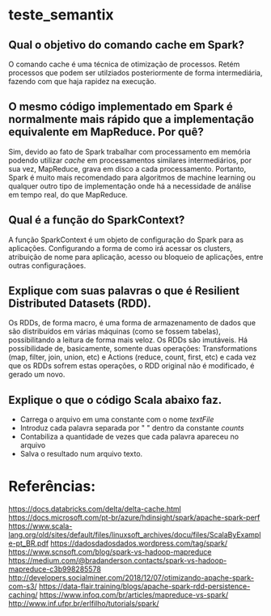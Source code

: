 # teste_semantix

## Qual o objetivo do comando cache em Spark?
O comando cache é uma técnica de otimização de processos. Retém processos que podem ser utilziados posteriormente de forma intermediária, fazendo com que haja rapidez na execução.


## O mesmo código implementado em Spark é normalmente mais rápido que a implementação equivalente em MapReduce. Por quê?
Sim, devido ao fato de Spark trabalhar com processamento em memória podendo utilizar *cache* em processamentos similares intermediários, por sua vez, MapReduce, grava em disco a cada processamento. Portanto, Spark é muito mais recomendado para algoritmos de machine learning ou qualquer outro tipo de implementação onde há a necessidade de análise em tempo real, do que MapReduce. 

## Qual é a função do SparkContext?
A função SparkContext é um objeto de configuração do Spark para as aplicações. Configurando a forma de como irá acessar os clusters, atribuição de nome para aplicação, acesso ou bloqueio de aplicações, entre outras configuraçãoes. 

## Explique com suas palavras o que é Resilient Distributed Datasets (RDD).
Os RDDs, de forma macro, é uma forma de armazenamento de dados que são distribuídos em várias máquinas (como se fossem tabelas), possibilitando a leitura de forma mais veloz. Os RDDs são imutáveis. Há possibilidade de, basicamente, somente duas operações: Transformations (map, filter, join, union, etc) e Actions (reduce, count, first, etc) e cada vez que os RDDs sofrem estas operações, o RDD original não é modificado, é gerado um novo.

## Explique o que o código Scala abaixo faz.
- Carrega o arquivo em uma constante com o nome *textFile*
- Introduz cada palavra separada por " " dentro da constante *counts*
- Contabiliza a quantidade de vezes que cada palavra apareceu no arquivo
- Salva o resultado num arquivo texto. 
 

# Referências:
https://docs.databricks.com/delta/delta-cache.html
https://docs.microsoft.com/pt-br/azure/hdinsight/spark/apache-spark-perf
https://www.scala-lang.org/old/sites/default/files/linuxsoft_archives/docu/files/ScalaByExample-pt_BR.pdf
https://dadosdadosdados.wordpress.com/tag/spark/
https://www.scnsoft.com/blog/spark-vs-hadoop-mapreduce
https://medium.com/@bradanderson.contacts/spark-vs-hadoop-mapreduce-c3b998285578
http://developers.socialminer.com/2018/12/07/otimizando-apache-spark-com-s3/
https://data-flair.training/blogs/apache-spark-rdd-persistence-caching/
https://www.infoq.com/br/articles/mapreduce-vs-spark/
http://www.inf.ufpr.br/erlfilho/tutorials/spark/


